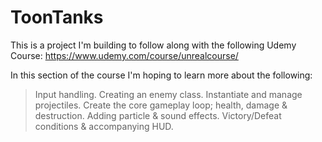 # ToonTanks

This is a project I'm building to follow along with the following Udemy Course:
https://www.udemy.com/course/unrealcourse/

In this section of the course I'm hoping to learn more about the following:

> Input handling.
> Creating an enemy class.
> Instantiate and manage projectiles.
> Create the core gameplay loop; health, damage & destruction.
> Adding particle & sound effects.
> Victory/Defeat conditions & accompanying HUD.